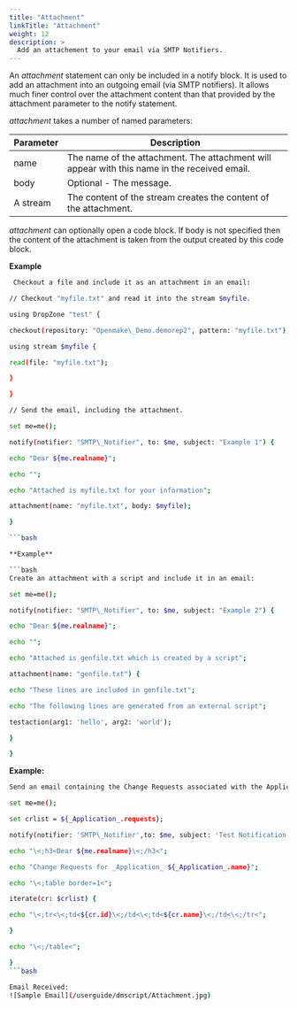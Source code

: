 ```yaml
---
title: "Attachment"
linkTitle: "Attachment"
weight: 12
description: >
  Add an attachement to your email via SMTP Notifiers.
---
```



An _attachment_ statement can only be included in a notify block. It is used to add an attachment into an outgoing email (via SMTP notifiers). It allows much finer control over the attachment content than that provided by the attachment parameter to the notify statement.

_attachment_ takes a number of named parameters:

|**Parameter**| **Description** |
| --- | --- |
 | name | The name of the attachment. The attachment will appear with this name in the received email.|
 | body | Optional - The message.|
 | A stream | The content of the stream creates the content of the attachment.|

_attachment_ can optionally open a code block. If body is not specified then the content of the attachment is taken from the output created by this code block.

**Example**

```bash
 Checkout a file and include it as an attachment in an email:

// Checkout "myfile.txt" and read it into the stream $myfile.

using DropZone "test" {

checkout(repository: "Openmake\_Demo.demorep2", pattern: "myfile.txt");

using stream $myfile {

read(file: "myfile.txt");

}

}

// Send the email, including the attachment.

set me=me();

notify(notifier: "SMTP\_Notifier", to: $me, subject: "Example 1") {

echo "Dear ${me.realname}";

echo "";

echo "Attached is myfile.txt for your information";

attachment(name: "myfile.txt", body: $myfile);

}

```bash

**Example**

```bash
Create an attachment with a script and include it in an email:

set me=me();

notify(notifier: "SMTP\_Notifier", to: $me, subject: "Example 2") {

echo "Dear ${me.realname}";

echo "";

echo "Attached is genfile.txt which is created by a script";

attachment(name: "genfile.txt") {

echo "These lines are included in genfile.txt";

echo "The following lines are generated from an external script";

testaction(arg1: 'hello', arg2: 'world');

}

}
```

**Example:**

```bash
Send an email containing the Change Requests associated with the Application.

set me=me();

set crlist = ${_Application_.requests};

notify(notifier: 'SMTP\_Notifier',to: $me, subject: 'Test Notification', HTML: true) {

echo "\<;h3<Dear ${me.realname}\<;/h3<";

echo "Change Requests for _Application_ ${_Application_.name}";

echo "\<;table border=1<";

iterate(cr: $crlist) {

echo "\<;tr<\<;td<${cr.id}\<;/td<\<;td<${cr.name}\<;/td<\<;/tr<";

}

echo "\<;/table<";

}
```bash

Email Received:
![Sample Email](/userguide/dmscript/Attachment.jpg)
